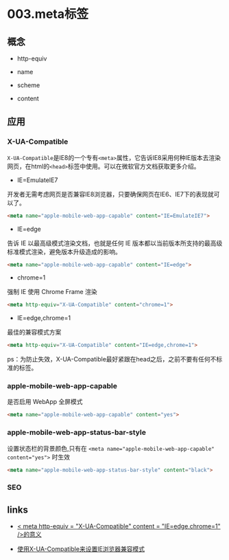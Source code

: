 # 003.meta标签

## 概念

- http-equiv

- name

- scheme

- content

## 应用

### X-UA-Compatible

`X-UA-Compatible`是IE8的一个专有`<meta>`属性，它告诉IE8采用何种IE版本去渲染网页，在html的`<head>`标签中使用。可以在微软官方文档获取更多介绍。

- IE=EmulateIE7

开发者无需考虑网页是否兼容IE8浏览器，只要确保网页在IE6、IE7下的表现就可以了。

```html
<meta name="apple-mobile-web-app-capable" content="IE=EmulateIE7">
```
- IE=edge

告诉 IE 以最高级模式渲染文档，也就是任何 IE 版本都以当前版本所支持的最高级标准模式渲染，避免版本升级造成的影响。

```html
<meta name="apple-mobile-web-app-capable" content="IE=edge">
```

- chrome=1

强制 IE 使用 Chrome Frame 渲染

```html
<meta http-equiv="X-UA-Compatible" content="chrome=1">
```

- IE=edge,chrome=1

最佳的兼容模式方案

```html
<meta http-equiv="X-UA-Compatible" content="IE=edge,chrome=1">
```

ps：为防止失效，X-UA-Compatible最好紧跟在head之后，之前不要有任何不标准的标签。

### apple-mobile-web-app-capable

是否启用 WebApp 全屏模式

```html
<meta name="apple-mobile-web-app-capable" content="yes">
```

### apple-mobile-web-app-status-bar-style

设置状态栏的背景颜色,只有在 `<meta name="apple-mobile-web-app-capable" content="yes">` 时生效

```html
<meta name="apple-mobile-web-app-status-bar-style" content="black">
```

### SEO

## links

- [< meta http-equiv = "X-UA-Compatible" content = "IE=edge,chrome=1" />的意义](https://www.cnblogs.com/chendc/p/5423337.html)

- [使用X-UA-Compatible来设置IE浏览器兼容模式    ](https://www.cnblogs.com/nidilzhang/archive/2010/01/09/1642887.html)
